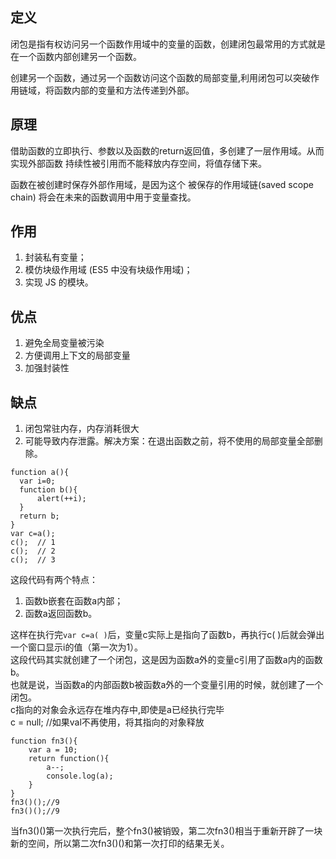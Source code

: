 ## 定义
闭包是指有权访问另一个函数作用域中的变量的函数，创建闭包最常用的方式就是在一个函数内部创建另一个函数。

创建另一个函数，通过另一个函数访问这个函数的局部变量,利用闭包可以突破作用链域，将函数内部的变量和方法传递到外部。  



## 原理
借助函数的立即执行、参数以及函数的return返回值，多创建了一层作用域。从而实现外部函数 持续性被引用而不能释放内存空间，将值存储下来。  



函数在被创建时保存外部作用域，是因为这个 被保存的作用域链(saved scope chain) 将会在未来的函数调用中用于变量查找。

## 作用

1. 封装私有变量；
2. 模仿块级作用域 (ES5 中没有块级作用域)；
3. 实现 JS 的模块。

## 优点
1. 避免全局变量被污染
2. 方便调用上下文的局部变量
3. 加强封装性

## 缺点
1. 闭包常驻内存，内存消耗很大
2. 可能导致内存泄露。解决方案：在退出函数之前，将不使用的局部变量全部删除。

```
function a(){
  var i=0;
  function b(){
      alert(++i);
  }
  return b;
}
var c=a();
c();  // 1
c();  // 2
c();  // 3
```
这段代码有两个特点：  
1. 函数b嵌套在函数a内部；  
2. 函数a返回函数b。  

这样在执行完`var c=a( )`后，变量c实际上是指向了函数b，再执行c( )后就会弹出一个窗口显示i的值（第一次为1）。  
这段代码其实就创建了一个闭包，这是因为函数a外的变量c引用了函数a内的函数b。  
也就是说，当函数a的内部函数b被函数a外的一个变量引用的时候，就创建了一个闭包。  
c指向的对象会永远存在堆内存中,即使是a已经执行完毕  
c = null;   //如果val不再使用，将其指向的对象释放  

```
function fn3(){
    var a = 10;
    return function(){
        a--;
        console.log(a);
    }
}
fn3()();//9
fn3()();//9
```
当fn3()()第一次执行完后，整个fn3()被销毁，第二次fn3()相当于重新开辟了一块新的空间，所以第二次fn3()()和第一次打印的结果无关。
